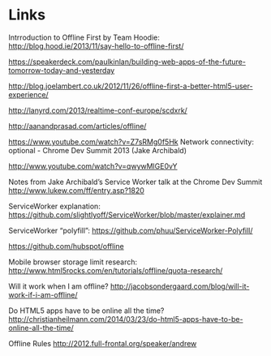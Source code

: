 # Links

Intrroduction to Offline First by Team Hoodie: http://blog.hood.ie/2013/11/say-hello-to-offline-first/

https://speakerdeck.com/paulkinlan/building-web-apps-of-the-future-tomorrow-today-and-yesterday

http://blog.joelambert.co.uk/2012/11/26/offline-first-a-better-html5-user-experience/

http://lanyrd.com/2013/realtime-conf-europe/scdxrk/

http://aanandprasad.com/articles/offline/

https://www.youtube.com/watch?v=Z7sRMg0f5Hk Network connectivity: optional - Chrome Dev Summit 2013 (Jake Archibald)

http://www.youtube.com/watch?v=qwywMlGE0vY

Notes from Jake Archibald’s Service Worker talk at the Chrome Dev Summit http://www.lukew.com/ff/entry.asp?1820

ServiceWorker explanation: https://github.com/slightlyoff/ServiceWorker/blob/master/explainer.md

ServiceWorker “polyfill”: https://github.com/phuu/ServiceWorker-Polyfill/

https://github.com/hubspot/offline

Mobile browser storage limit research: http://www.html5rocks.com/en/tutorials/offline/quota-research/

Will it work when I am offline? http://jacobsondergaard.com/blog/will-it-work-if-i-am-offline/

Do HTML5 apps have to be online all the time? http://christianheilmann.com/2014/03/23/do-html5-apps-have-to-be-online-all-the-time/

Offline Rules http://2012.full-frontal.org/speaker/andrew
